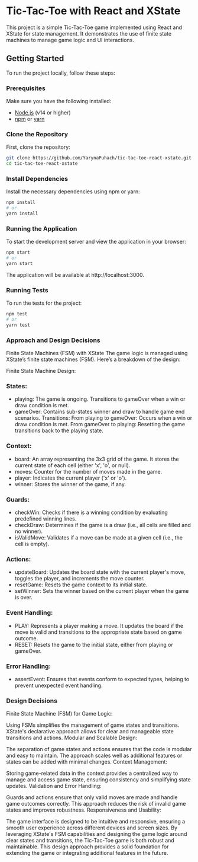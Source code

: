 # Tic-Tac-Toe with React and XState

This project is a simple Tic-Tac-Toe game implemented using React and XState for state management. It demonstrates the use of finite state machines to manage game logic and UI interactions.

## Getting Started

To run the project locally, follow these steps:

### Prerequisites

Make sure you have the following installed:

- [Node.js](https://nodejs.org/) (v14 or higher)
- [npm](https://www.npmjs.com/) or [yarn](https://yarnpkg.com/)

### Clone the Repository

First, clone the repository:

```bash
git clone https://github.com/YarynaPuhach/tic-tac-toe-react-xstate.git
cd tic-tac-toe-react-xstate
```

### Install Dependencies
Install the necessary dependencies using npm or yarn:

```bash
npm install
# or
yarn install
```
### Running the Application
To start the development server and view the application in your browser:

```bash
npm start
# or
yarn start
```
The application will be available at http://localhost:3000.

### Running Tests
To run the tests for the project:

```bash
npm test
# or
yarn test
```
### Approach and Design Decisions
Finite State Machines (FSM) with XState
The game logic is managed using XState’s finite state machines (FSM). Here’s a breakdown of the design:

Finite State Machine Design:

### States:
- playing: The game is ongoing. Transitions to gameOver when a win or draw condition is met.
- gameOver: Contains sub-states winner and draw to handle game end scenarios.
Transitions:
From playing to gameOver: Occurs when a win or draw condition is met.
From gameOver to playing: Resetting the game transitions back to the playing state.
### Context:

- board: An array representing the 3x3 grid of the game. It stores the current state of each cell (either 'x', 'o', or null).
- moves: Counter for the number of moves made in the game.
- player: Indicates the current player ('x' or 'o').
- winner: Stores the winner of the game, if any.
### Guards:

- checkWin: Checks if there is a winning condition by evaluating predefined winning lines.
- checkDraw: Determines if the game is a draw (i.e., all cells are filled and no winner).
- isValidMove: Validates if a move can be made at a given cell (i.e., the cell is empty).
### Actions:

- updateBoard: Updates the board state with the current player's move, toggles the player, and increments the move counter.
- resetGame: Resets the game context to its initial state.
- setWinner: Sets the winner based on the current player when the game is over.
### Event Handling:

- PLAY: Represents a player making a move. It updates the board if the move is valid and transitions to the appropriate state based on game outcome.
- RESET: Resets the game to the initial state, either from playing or gameOver.
### Error Handling:

- assertEvent: Ensures that events conform to expected types, helping to prevent unexpected event handling.
### Design Decisions
Finite State Machine (FSM) for Game Logic:

Using FSMs simplifies the management of game states and transitions. XState's declarative approach allows for clear and manageable state transitions and actions.
Modular and Scalable Design:

The separation of game states and actions ensures that the code is modular and easy to maintain. The approach scales well as additional features or states can be added with minimal changes.
Context Management:

Storing game-related data in the context provides a centralized way to manage and access game state, ensuring consistency and simplifying state updates.
Validation and Error Handling:

Guards and actions ensure that only valid moves are made and handle game outcomes correctly. This approach reduces the risk of invalid game states and improves robustness.
Responsiveness and Usability:

The game interface is designed to be intuitive and responsive, ensuring a smooth user experience across different devices and screen sizes.
By leveraging XState's FSM capabilities and designing the game logic around clear states and transitions, the Tic-Tac-Toe game is both robust and maintainable. This design approach provides a solid foundation for extending the game or integrating additional features in the future.
